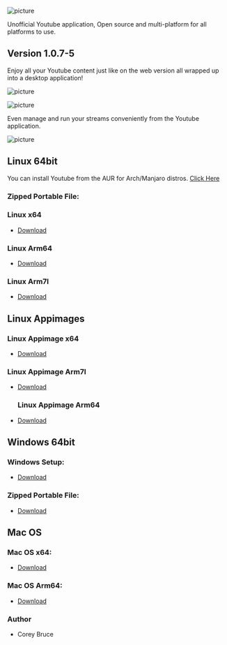![picture](https://i.ibb.co/qDsmMMS/youtube-logo-png-transparent-image-5.png)

Unofficial Youtube application, Open source and multi-platform for all platforms to use.

## Version 1.0.7-5

Enjoy all your Youtube content just like on the web version all wrapped up into a desktop application!

![picture](https://i.ibb.co/28FH9Cn/yt-screenshot1.png)

![picture](https://i.ibb.co/2hYrRHN/yt-screenshot2.png)

Even manage and run your streams conveniently from the Youtube application.

![picture](https://i.ibb.co/pfd67Qy/yt-screenshot3.png)


 ## Linux 64bit

 You can install Youtube from the AUR for Arch/Manjaro distros.
 [Click Here](https://aur.archlinux.org/packages/youtube/)

 ### Zipped Portable File:

 ### Linux x64
 - [Download](https://gitlab.com/youtube-desktop/binaries/1.0.7-5/-/raw/main/Youtube-linux-x64.tar.gz)

 ### Linux Arm64
 - [Download](https://gitlab.com/youtube-desktop/binaries/1.0.7-5/-/raw/main/Youtube-linux-arm64.tar.gz)

 ### Linux Arm7l
 - [Download](https://gitlab.com/youtube-desktop/binaries/1.0.7-5/-/raw/main/Youtube-linux-arm64.tar.gz)

 
 ## Linux Appimages

  ### Linux Appimage x64
 - [Download](https://gitlab.com/youtube-music/binaries/1.0.7-5/-/raw/main/YoutubeMusic-arm64.AppImage)

  ### Linux Appimage Arm7l
 - [Download](https://gitlab.com/youtube-music/binaries/1.0.7-5/-/raw/main/YoutubeMusic-arm7l.AppImage)

   ### Linux Appimage Arm64
 - [Download](https://gitlab.com/youtube-music/binaries/1.0.7-5/-/raw/main/YoutubeMusic-arm64.AppImage)


 ## Windows 64bit

 ### Windows Setup:
 - [Download](https://gitlab.com/youtube-desktop/binaries/1.0.7-5/-/raw/main/Youtube%20Setup.exe)

 ### Zipped Portable File:
 - [Download](https://gitlab.com/youtube-desktop/binaries/1.0.7-5/-/raw/main/Youtube-win32-x64.zip)

 ## Mac OS

 ###  Mac OS x64:
 - [Download](https://gitlab.com/youtube-desktop/binaries/1.0.7-5/-/raw/main/Youtube-darwin-x64.zip)

 ###  Mac OS Arm64:
 - [Download](https://gitlab.com/youtube-desktop/binaries/1.0.7-5/-/raw/main/Youtube-darwin-arm64.zip)

 ### Author
  * Corey Bruce
